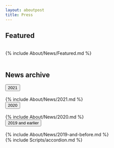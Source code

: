 ```yaml
---
layout: aboutpost
title: Press
---
```


<script> actbtn("btnpress") </script>
<div>
  <h2>Featured</h2>
  <div> <br>
    {% include About/News/Featured.md %}
  </div>

  <br>
  <h2>News archive</h2>
  <body>
    <button class="accordion">2021</button>
    <div class="panel"> <br>
      {% include About/News/2021.md %}
      <br>
    </div>
    <button class="accordion">2020</button>
    <div class="panel"> <br>
      {% include About/News/2020.md %}  
      <br>
    </div>
    <button class="accordion">2019 and earlier</button>
    <div class="panel"> <br>
      {% include About/News/2019-and-before.md %}  
      <br>
    </div>
    {% include Scripts/accordion.md %}
  </body>
</div>
